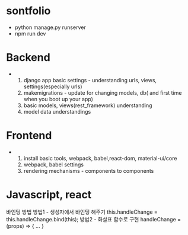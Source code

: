 # sontfolio

- python manage.py runserver
- npm run dev

# Backend

- 1) django app basic settings - understanding urls, views, settings(especially urls)
  2) makemigrations - update for changing models, db( and first time when you boot up your app)
  3) basic models, views(rest_framework) understanding
  4) model data understandings

# Frontend
- 1) install basic tools, webpack, babel,react-dom, material-ui/core
  2) webpack, babel settings
  3) rendering mechanisms - components to components


# Javascript, react
바인딩 방법
방법1 - 생성자에서 바인딩 해주기
this.handleChange = this.handleChange.bind(this);
방법2 - 화살표 함수로 구현
handleChange = (props) => {
  ...
}
